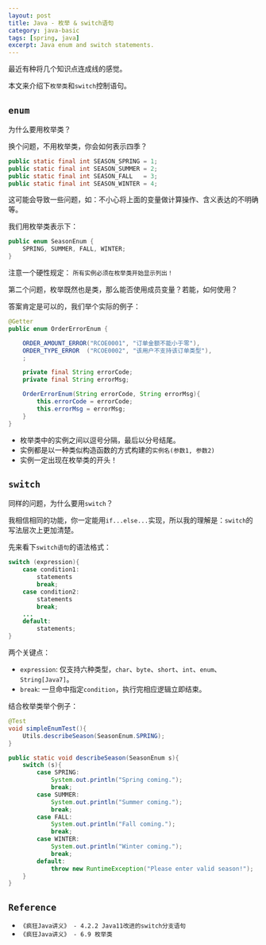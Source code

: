 ```yaml
---
layout: post
title: Java - 枚举 & switch语句
category: java-basic
tags: [spring, java]
excerpt: Java enum and switch statements.
---
```


最近有种将几个知识点连成线的感觉。  

本文来介绍下`枚举类`和`switch`控制语句。  


## `enum`  

为什么要用枚举类？  

换个问题，不用枚举类，你会如何表示四季？  

``` java
public static final int SEASON_SPRING = 1;
public static final int SEASON_SUMMER = 2;
public static final int SEASON_FALL   = 3;
public static final int SEASON_WINTER = 4;
```

这可能会导致一些问题，如：不小心将上面的变量做计算操作、含义表达的不明确等。  

我们用枚举类表示下：  

``` java
public enum SeasonEnum {
    SPRING, SUMMER, FALL, WINTER;
}
```

注意一个硬性规定： `所有实例必须在枚举类开始显示列出！`  


第二个问题，枚举既然也是类，那么能否使用成员变量？若能，如何使用？  

答案肯定是可以的，我们举个实际的例子：  

``` java
@Getter
public enum OrderErrorEnum {

    ORDER_AMOUNT_ERROR("RCOE0001", "订单金额不能小于零"),
    ORDER_TYPE_ERROR  ("RCOE0002", "该用户不支持该订单类型"),
    ;

    private final String errorCode;
    private final String errorMsg;

    OrderErrorEnum(String errorCode, String errorMsg){
        this.errorCode = errorCode;
        this.errorMsg = errorMsg;
    }
}
```

- 枚举类中的实例之间以逗号分隔，最后以分号结尾。  
- 实例都是以一种类似构造函数的方式构建的`实例名(参数1, 参数2)`  
- 实例一定出现在枚举类的开头！  


## `switch`  

同样的问题，为什么要用`switch`？  

我相信相同的功能，你一定能用`if...else...`实现，所以我的理解是：`switch`的写法层次上更加清楚。  

先来看下`switch语句`的语法格式：  

``` java
switch (expression){
    case condition1:
        statements
        break;
    case condition2:
        statements
        break;
    ...
    default:
        statements;
}
```

两个关键点：

- `expression`: 仅支持六种类型，`char`、`byte`、`short`、`int`、`enum`、`String[Java7]`。  
- `break`: 一旦命中指定`condition`，执行完相应逻辑立即结束。  


结合枚举类举个例子：  


``` java
@Test
void simpleEnumTest(){
    Utils.describeSeason(SeasonEnum.SPRING);
}

public static void describeSeason(SeasonEnum s){
    switch (s){
        case SPRING:
            System.out.println("Spring coming.");
            break;
        case SUMMER:
            System.out.println("Summer coming.");
            break;
        case FALL:
            System.out.println("Fall coming.");
            break;
        case WINTER:
            System.out.println("Winter coming.");
            break;
        default:
            throw new RuntimeException("Please enter valid season!");
    }
}
```



## `Reference`  
- `《疯狂Java讲义》 - 4.2.2 Java11改进的switch分支语句`  
- `《疯狂Java讲义》 - 6.9 枚举类`  